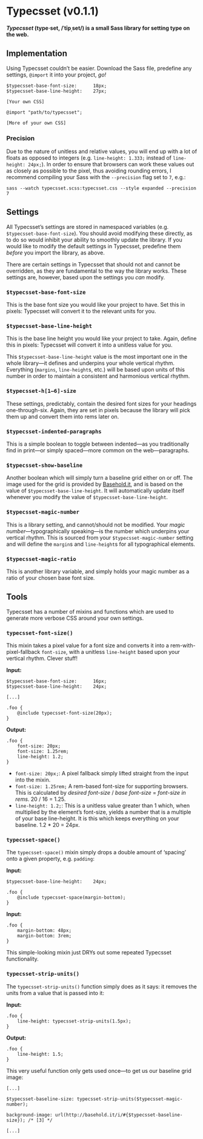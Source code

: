 # Typecsset (v0.1.1)

**<cite>Typecsset</cite> (type·set, /ˈtīpˌset/) is a small Sass library for
setting type on the web.**

## Implementation

Using Typecsset couldn’t be easier. Download the Sass file, predefine any
settings, `@import` it into your project, _go!_

    $typecsset-base-font-size:      18px;
    $typecsset-base-line-height:    27px;

    [Your own CSS]

    @import "path/to/typecsset";

    [More of your own CSS]

### Precision

Due to the nature of unitless and relative values, you will end up with a lot of
floats as opposed to integers (e.g. `line-height: 1.333;` instead of
`line-height: 24px;`). In order to ensure that browsers can work these values
out as closely as possible to the pixel, thus avoiding rounding errors, I
recommend compiling your Sass with the `--precision` flag set to `7`, e.g.:

    sass --watch typecsset.scss:typecsset.css --style expanded --precision 7

## Settings

All Typecsset’s settings are stored in namespaced variables (e.g.
`$typecsset-base-font-size`). You should avoid modifying these directly, as to
do so would inhibit your ability to smoothly update the library. If you would
like to modify the default settings in Typecsset, predefine them _before_ you
import the library, as above.

There are certain settings in Typecsset that should not and cannot be
overridden, as they are fundamental to the way the library works. These settings
are, however, based upon the settings you _can_ modify.

### `$typecsset-base-font-size`

This is the base font size you would like your project to have. Set this in
pixels: Typecsset will convert it to the relevant units for you.

### `$typecsset-base-line-height`

This is the base line height you would like your project to take. Again, define
this in pixels: Typecsset will convert it into a unitless value for you.

This `$typecsset-base-line-height` value is the most important one in the whole
library—it defines and underpins your whole vertical rhythm. Everything
(`margins`, `line-height`s, etc.) will be based upon units of this number in
order to maintain a consistent and harmonious vertical rhythm.

### `$typecsset-h[1–6]-size`

These settings, predictably, contain the desired font sizes for your headings
one-through-six. Again, they are set in pixels because the library will pick
them up and convert them into rems later on.

### `$typecsset-indented-paragraphs`

This is a simple boolean to toggle between indented—as you traditionally find in
print—or simply spaced—more common on the web—paragraphs.

### `$typecsset-show-baseline`

Another boolean which will simply turn a baseline grid either on or off. The
image used for the grid is provided by [Basehold.it](http://basehold.it/), and
is based on the value of `$typecsset-base-line-height`. It will automatically
update itself whenever you modify the value of `$typecsset-base-line-height`.

### `$typecsset-magic-number`

This is a library setting, and cannot/should not be modified. Your _magic
number_—typographically speaking—is the number which underpins your vertical
rhythm. This is sourced from your `$typecsset-magic-number` setting and will
define the `margin`s and `line-height`s for all typographical elements.

### `$typecsset-magic-ratio`

This is another library variable, and simply holds your magic number as a ratio
of your chosen base font size.

## Tools

Typecsset has a number of mixins and functions which are used to generate more
verbose CSS around your own settings.

### `typecsset-font-size()`

This mixin takes a pixel value for a font size and converts it into a
rem-with-pixel-fallback `font-size`, with a unitless `line-height` based upon
your vertical rhythm. Clever stuff!

**Input:**

    $typecsset-base-font-size:      16px;
    $typecsset-base-line-height:    24px;

    [...]

    .foo {
        @include typecsset-font-size(20px);
    }

**Output:**

    .foo {
        font-size: 20px;
        font-size: 1.25rem;
        line-height: 1.2;
    }

* `font-size: 20px;`: A pixel fallback simply lifted straight from the input
  into the mixin.
* `font-size: 1.25rem;` A rem-based font-size for supporting browsers. This is
  calculated by _desired font-size_ / _base font-size_ = _font-size in rems_.
  20 / 16 = 1.25.
* `line-height: 1.2;`: This is a unitless value greater than 1 which, when
  multiplied by the element’s font-size, yields a number that is a multiple of
  your base line-height. It is this which keeps everything on your baseline.
  1.2 * 20 = 24px.

### `typecsset-space()`

The `typecsset-space()` mixin simply drops a double amount of ‘spacing’ onto a given
property, e.g. `padding`:

**Input:**

    $typecsset-base-line-height:    24px;

    .foo {
        @include typecsset-space(margin-bottom);
    }

**Input:**

    .foo {
        margin-bottom: 48px;
        margin-bottom: 3rem;
    }

This simple-looking mixin just DRYs out some repeated Typecsset functionality.

### `typecsset-strip-units()`

The `typecsset-strip-units()` function simply does as it says: it removes the
units from a value that is passed into it:

**Input:**

    .foo {
        line-height: typecsset-strip-units(1.5px);
    }

**Output:**

    .foo {
        line-height: 1.5;
    }

This very useful function only gets used once—to get us our baseline grid image:

    [...]

    $typecsset-baseline-size: typecsset-strip-units($typecsset-magic-number);

    background-image: url(http://basehold.it/i/#{$typecsset-baseline-size}); /* [3] */

    [...]

